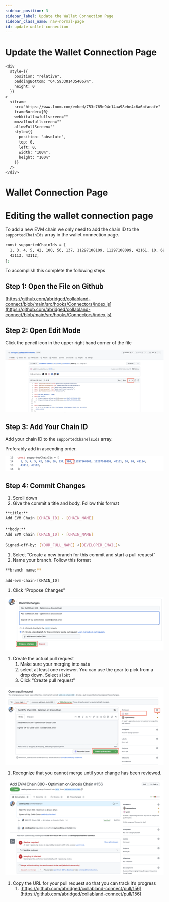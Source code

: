 ```yaml
---
sidebar_position: 3
sidebar_label: Update the Wallet Connection Page
sidebar_class_name: nav-normal-page
id: update-wallet-connection
---
```


# Update the Wallet Connection Page

```mdx-code-block
<div
  style={{
    position: "relative",
    paddingBottom: "64.5933014354067%",
    height: 0
  }}
>
  <iframe
    src="https://www.loom.com/embed/753c765e94c14aa98ebe4c6a6bfaeafe"
    frameBorder={0}
    webkitallowfullscreen=""
    mozallowfullscreen=""
    allowFullScreen=""
    style={{
      position: "absolute",
      top: 0,
      left: 0,
      width: "100%",
      height: "100%"
    }}
  />
</div>
```

# Wallet Connection Page

# Editing the wallet connection page

To add a new EVM chain we only need to add the chain ID to the `supportedChainIds` array in the wallet connection page.

```bash
const supportedChainIds = [
  1, 3, 4, 5, 42, 100, 56, 137, 11297108109, 11297108099, 42161, 10, 69, 43114,
  43113, 43112,
];
```

To accomplish this complete the following steps

## Step 1: Open the File on Github

 [https://github.com/abridged/collabland-connect/blob/main/src/hooks/Connectors/index.js](https://github.com/abridged/collabland-connect/blob/main/src/hooks/Connectors/index.js)

## Step 2: Open Edit Mode

Click the pencil icon in the upper right hand corner of the file

![Open edit mode](./imgs/img9.png)

## Step 3: Add Your Chain ID

Add your chain ID to the `supportedChanelsIds` array.

Preferably add in ascending order.

![Add your chain id](./imgs/img10.png)

## Step 4: Commit Changes

1. Scroll down
2. Give the commit a title and body.  Follow this format

```bash
**title:**
Add EVM Chain [CHAIN_ID] - [CHAIN_NAME]

**body:**
Add EVM Chain [CHAIN_ID] - [CHAIN_NAME]

Signed-off-by: [YOUR_FULL_NAME] <[DEVELOPER_EMAIL]>
```

1. Select “Create a new branch for this commit and start a pull request”
2. Name your branch. Follow this format

```bash
**branch name:**

add-evm-chain-[CHAIN_ID]
```

1. Click “Propose Changes”

![Propose Changes](./imgs/img1.png)

1. Create the actual pull request
    1. Make sure your merging into `main`
    2. select at least one reviewer.  You can use the gear to pick from a drop down.  Select `alokt`
    3. Click “Create pull request”

![Create PR](./imgs/img2.png)

1. Recognize that you cannot merge until your change has been reviewed.

![Review is required](./imgs/img3.png)

1. Copy the URL for your pull request so that you can track it’s progress
    1. [https://github.com/abridged/collabland-connect/pull/156](https://github.com/abridged/collabland-connect/pull/156)
